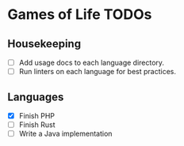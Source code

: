 # Games of Life TODOs
## Housekeeping
- [ ] Add usage docs to each language directory. 
- [ ] Run linters on each language for best practices.

## Languages
- [x] Finish PHP
- [ ] Finish Rust
- [ ] Write a Java implementation
